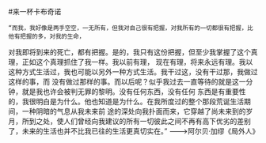 #来一杯卡布奇诺

    “而我，我好像是两手空空，一无所有，但我对自己很有把握，对我所有的一切都很有把握，比他有把握的多，对我的生命，
对我即将到来的死亡，都有把握。是的，我只有这份把握，但至少我掌握了这个真理，正如这个真理抓住了我一样。我以前有理，
现在有理，将来永远有理。我以这种方式生活过，我也可能以另外一种方式生活。我干过这，没有干过那，我做过这样的事，而
没有做过那样的事。而以后呢？似乎我过去一直等待的就是这一分钟，就是我也许会被判无罪的黎明。没有任何东西，没有任何
东西是有重要性的，我很明白是为什么。他也知道是为什么。在我所度过的整个那段荒诞生活期间，一种阴暗的气息从我未来前
途的深处向我扑面而来，它穿越了尚未来到的岁月，所到之处，使人们曾经向我建议的所有一切彼此之间不再有高下优劣的差别
了，未来的生活也并不比我已往的生活更真切实在。”
                                                            --->阿尔贝·加缪《局外人》